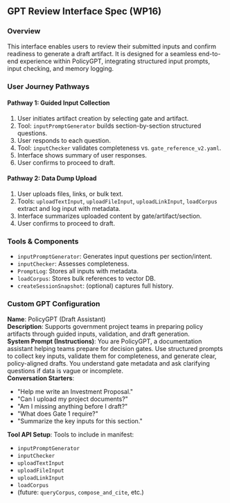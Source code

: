## GPT Review Interface Spec (WP16)

### Overview
This interface enables users to review their submitted inputs and confirm readiness to generate a draft artifact. It is designed for a seamless end-to-end experience within PolicyGPT, integrating structured input prompts, input checking, and memory logging.

### User Journey Pathways

#### Pathway 1: Guided Input Collection
1. User initiates artifact creation by selecting gate and artifact.
2. Tool: `inputPromptGenerator` builds section-by-section structured questions.
3. User responds to each question.
4. Tool: `inputChecker` validates completeness vs. `gate_reference_v2.yaml`.
5. Interface shows summary of user responses.
6. User confirms to proceed to draft.

#### Pathway 2: Data Dump Upload
1. User uploads files, links, or bulk text.
2. Tools: `uploadTextInput`, `uploadFileInput`, `uploadLinkInput`, `loadCorpus` extract and log input with metadata.
3. Interface summarizes uploaded content by gate/artifact/section.
4. User confirms to proceed to draft.

### Tools & Components
- `inputPromptGenerator`: Generates input questions per section/intent.
- `inputChecker`: Assesses completeness.
- `PromptLog`: Stores all inputs with metadata.
- `loadCorpus`: Stores bulk references to vector DB.
- `createSessionSnapshot`: (optional) captures full history.

### Custom GPT Configuration
**Name**: PolicyGPT (Draft Assistant)  
**Description**: Supports government project teams in preparing policy artifacts through guided inputs, validation, and draft generation.  
**System Prompt (Instructions)**: You are PolicyGPT, a documentation assistant helping teams prepare for decision gates. Use structured prompts to collect key inputs, validate them for completeness, and generate clear, policy-aligned drafts. You understand gate metadata and ask clarifying questions if data is vague or incomplete.  
**Conversation Starters**:
- "Help me write an Investment Proposal."
- "Can I upload my project documents?"
- "Am I missing anything before I draft?"
- "What does Gate 1 require?"
- "Summarize the key inputs for this section."

**Tool API Setup**:
Tools to include in manifest:
- `inputPromptGenerator`
- `inputChecker`
- `uploadTextInput`
- `uploadFileInput`
- `uploadLinkInput`
- `loadCorpus`
- (future: `queryCorpus`, `compose_and_cite`, etc.)